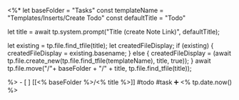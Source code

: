  <%*
let baseFolder = "Tasks"
const templateName = "Templates/Inserts/Create Todo"
const defaultTitle = "Todo"

let title = await tp.system.prompt("Title (create Note Link)", defaultTitle);

let existing = tp.file.find_tfile(title);
let createdFileDisplay;
if (existing) {
  createdFileDisplay = existing.basename;
} else {
  createdFileDisplay = (await tp.file.create_new(tp.file.find_tfile(templateName), title, true));
}
await tp.file.move("/"+ baseFolder + "/" + title, tp.file.find_tfile(title));

%>   - [ ] [[<% baseFolder %>/<% title %>]]  #todo #task ➕ <% tp.date.now() %>